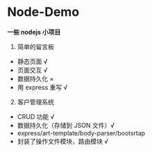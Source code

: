 # Node-Demo

**一些 nodejs 小项目**

1. 简单的留言板

- 静态页面 √
- 页面交互 √
- 数据持久化 ×
- 用 express 重写 √

2. 客户管理系统

- CRUD 功能 √
- 数据持久化（存储到 JSON 文件）√
- express/art-template/body-parser/bootsrtap
- 封装了操作文件模块，路由模块 √
